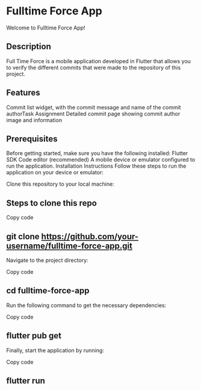 # Fulltime Force App

Welcome to Fulltime Force App!

## Description

Full Time Force is a mobile application developed in Flutter that allows you to verify the different commits that were made to the repository of this project.

## Features

Commit list widget, with the commit message and name of the commit authorTask Assignment
Detailed commit page showing commit author image and information

## Prerequisites

Before getting started, make sure you have the following installed:
Flutter SDK
Code editor (recommended)
A mobile device or emulator configured to run the application.
Installation Instructions
Follow these steps to run the application on your device or emulator:

Clone this repository to your local machine:

## Steps to clone this repo

Copy code
## git clone https://github.com/your-username/fulltime-force-app.git
Navigate to the project directory:

Copy code
## cd fulltime-force-app
Run the following command to get the necessary dependencies:

Copy code
## flutter pub get
Finally, start the application by running:

Copy code
## flutter run
